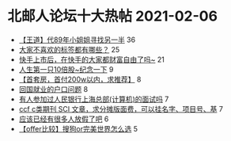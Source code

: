 # 北邮人论坛十大热帖 2021-02-06

- [【王道】代89年小姐姐寻找另一半](https://bbs.byr.cn/article/Friends/1985245) 36
- [大家不喜欢的标签都有哪些？](https://bbs.byr.cn/article/Feeling/3163878) 25
- [快手上市后，在快手的大家都财富自由了吗~](https://bbs.byr.cn/article/Talking/6256893) 21
- [人生第一只10倍股~纪念一下](https://bbs.byr.cn/article/Financial/79990) 9
- [【首套房，首付200w以内，求推荐】](https://bbs.byr.cn/article/Home/128532) 8
- [回国就业的户口问题](https://bbs.byr.cn/article/GoAbroad/374512) 8
- [有人参加过人民银行上海总部(计算机)的面试吗](https://bbs.byr.cn/article/Job/2114890) 7
- [ccf c类期刊 SCI 文章，求分摊版面费，可以挂名字、项目号、基](https://bbs.byr.cn/article/Paper/42903) 7
- [应该已经有很多人放假了吧](https://bbs.byr.cn/article/Jiangxi/468981) 6
- [【offer比较】搜狗or完美世界怎么选](https://bbs.byr.cn/article/WorkLife/1161656) 5


